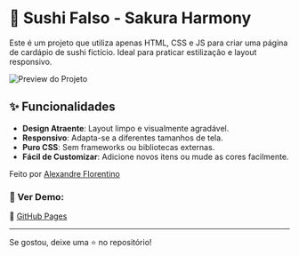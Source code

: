 # 🍣 Sushi Falso - Sakura Harmony  

Este é um projeto que utiliza apenas HTML, CSS e JS para criar uma página de cardápio de sushi fictício. Ideal para praticar estilização e layout responsivo.  

![Preview do Projeto](https://github.com/Alexandre-florentino/Sushi/blob/main/preview.png?raw=true)  

## ✨ Funcionalidades  

- **Design Atraente**: Layout limpo e visualmente agradável.  
- **Responsivo**: Adapta-se a diferentes tamanhos de tela.  
- **Puro CSS**: Sem frameworks ou bibliotecas externas.  
- **Fácil de Customizar**: Adicione novos itens ou mude as cores facilmente.  


Feito por [Alexandre Florentino](https://github.com/Alexandre-florentino)    

### 📌 Ver Demo:
🔗 [GitHub Pages](https://alexandre-florentino.github.io/Sushi/) 

---  

Se gostou, deixe uma ⭐ no repositório! 
